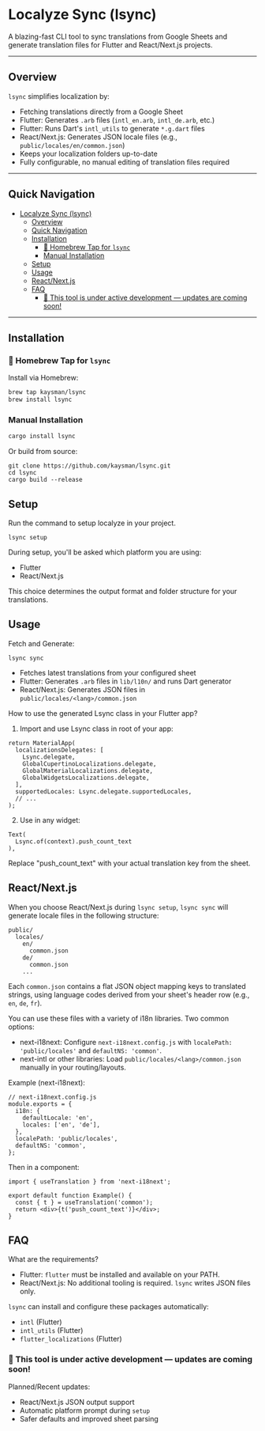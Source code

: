 # Localyze Sync (lsync)

A blazing-fast CLI tool to sync translations from Google Sheets and generate translation files for Flutter and React/Next.js projects.

---

## Overview

`lsync` simplifies localization by:

- Fetching translations directly from a Google Sheet
- Flutter: Generates `.arb` files (`intl_en.arb`, `intl_de.arb`, etc.)
- Flutter: Runs Dart's `intl_utils` to generate `*.g.dart` files
- React/Next.js: Generates JSON locale files (e.g., `public/locales/en/common.json`)
- Keeps your localization folders up-to-date
- Fully configurable, no manual editing of translation files required

---

## Quick Navigation

- [Localyze Sync (lsync)](#localyze-sync-lsync)
  - [Overview](#overview)
  - [Quick Navigation](#quick-navigation)
  - [Installation](#installation)
    - [🍺 Homebrew Tap for `lsync`](#-homebrew-tap-for-lsync)
    - [Manual Installation](#manual-installation)
  - [Setup](#setup)
  - [Usage](#usage)
  - [React/Next.js](#reactnextjs)
  - [FAQ](#faq)
    - [🚧 This tool is under active development — updates are coming soon!](#-this-tool-is-under-active-development--updates-are-coming-soon)

---

## Installation

### 🍺 Homebrew Tap for `lsync`

Install via Homebrew:

```bash
brew tap kaysman/lsync
brew install lsync
```

### Manual Installation

```bash
cargo install lsync
```

Or build from source:

```
git clone https://github.com/kaysman/lsync.git
cd lsync
cargo build --release
```

## Setup

Run the command to setup localyze in your project.

```
lsync setup
```

During setup, you'll be asked which platform you are using:

- Flutter
- React/Next.js

This choice determines the output format and folder structure for your translations.

## Usage

Fetch and Generate:

```
lsync sync
```

- Fetches latest translations from your configured sheet
- Flutter: Generates `.arb` files in `lib/l10n/` and runs Dart generator
- React/Next.js: Generates JSON files in `public/locales/<lang>/common.json`

How to use the generated Lsync class in your Flutter app?

1. Import and use Lsync class in root of your app:

```
return MaterialApp(
  localizationsDelegates: [
    Lsync.delegate,
    GlobalCupertinoLocalizations.delegate,
    GlobalMaterialLocalizations.delegate,
    GlobalWidgetsLocalizations.delegate,
  ],
  supportedLocales: Lsync.delegate.supportedLocales,
  // ...
);

```

2. Use in any widget:

```
Text(
  Lsync.of(context).push_count_text
),
```

Replace "push_count_text" with your actual translation key from the sheet.

## React/Next.js

When you choose React/Next.js during `lsync setup`, `lsync sync` will generate locale files in the following structure:

```
public/
  locales/
    en/
      common.json
    de/
      common.json
    ...
```

Each `common.json` contains a flat JSON object mapping keys to translated strings, using language codes derived from your sheet's header row (e.g., `en`, `de`, `fr`).

You can use these files with a variety of i18n libraries. Two common options:

- next-i18next: Configure `next-i18next.config.js` with `localePath: 'public/locales'` and `defaultNS: 'common'`.
- next-intl or other libraries: Load `public/locales/<lang>/common.json` manually in your routing/layouts.

Example (next-i18next):

```
// next-i18next.config.js
module.exports = {
  i18n: {
    defaultLocale: 'en',
    locales: ['en', 'de'],
  },
  localePath: 'public/locales',
  defaultNS: 'common',
};
```

Then in a component:

```
import { useTranslation } from 'next-i18next';

export default function Example() {
  const { t } = useTranslation('common');
  return <div>{t('push_count_text')}</div>;
}
```

## FAQ

What are the requirements?

- Flutter: `flutter` must be installed and available on your PATH.
- React/Next.js: No additional tooling is required. `lsync` writes JSON files only.

`lsync` can install and configure these packages automatically:

- `intl` (Flutter)
- `intl_utils` (Flutter)
- `flutter_localizations` (Flutter)

### 🚧 This tool is under active development — updates are coming soon!

Planned/Recent updates:

- React/Next.js JSON output support
- Automatic platform prompt during `setup`
- Safer defaults and improved sheet parsing

